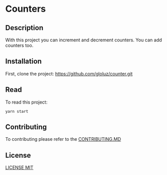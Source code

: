 # Counters

## Description

With this project you can increment and decrement counters. You can add counters too.

## Installation

First, clone the project: https://github.com/gloluz/counter.git

## Read

To read this project:

`yarn start`

## Contributing

To contributing please refer to the [CONTRIBUTING.MD](CONTRIBUTING.MD)

## License

[LICENSE MIT](LICENSE)
